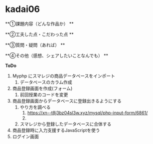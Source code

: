 # kadai06

**①課題内容（どんな作品か）
**



**②工夫した点・こだわった点
**


**③質問・疑問（あれば）
**


**④その他（感想、シェアしたいことなんでも）
**

**ToDo**
1. Myphp にスマレジの商品データベースをインポート
    1. データベースのカラム作成
2. 商品登録画面を作成(フォーム)
    1. 前回授業のコードを変更
3. 商品登録画面からデータベースに登録出きるようにする
    1. やり方を調べる
        1. https://xn--t8j3bz04sl3w.xyz/mysql/php-input-form/6861/
        2. 
    2. スマレジから登録したデータベースに合体する
4. 商品登録時に入力支援するJavaScriptを使う
5. ログイン画面
